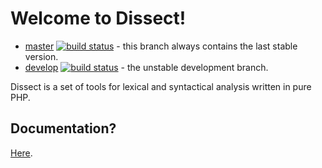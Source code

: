 # Welcome to Dissect!
- [master](https://github.com/jakubledl/dissect/tree/master) [![build status](https://travis-ci.org/jakubledl/dissect.png?branch=master)](https://travis-ci.org/jakubledl/dissect) - this branch always contains the last stable version.
- [develop](https://github.com/jakubledl/dissect) [![build status](https://travis-ci.org/jakubledl/dissect.png?branch=develop)](https://travis-ci.org/jakubledl/dissect) - the unstable development branch.

Dissect is a set of tools for lexical and syntactical analysis written
in pure PHP.

Documentation?
--------------

[Here][docs].

[docs]: https://github.com/jakubledl/dissect/blob/master/docs/index.md
